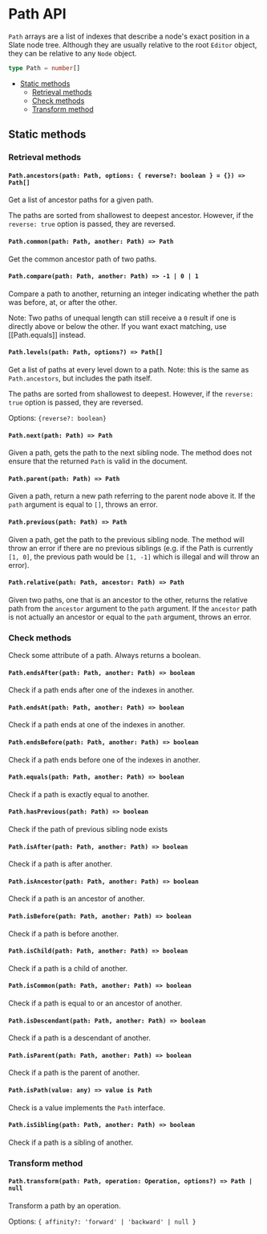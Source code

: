 # Path API

`Path` arrays are a list of indexes that describe a node's exact position in a Slate node tree. Although they are usually relative to the root `Editor` object, they can be relative to any `Node` object.

```typescript
type Path = number[]
```

- [Static methods](path.md#static-methods)
  - [Retrieval methods](path.md#retrieval-methods)
  - [Check methods](path.md#check-methods)
  - [Transform method](path.md#transform-method)

## Static methods

### Retrieval methods

#### `Path.ancestors(path: Path, options: { reverse?: boolean } = {}) => Path[]`

Get a list of ancestor paths for a given path.

The paths are sorted from shallowest to deepest ancestor. However, if the `reverse: true` option is passed, they are reversed.

#### `Path.common(path: Path, another: Path) => Path`

Get the common ancestor path of two paths.

#### `Path.compare(path: Path, another: Path) => -1 | 0 | 1`

Compare a path to another, returning an integer indicating whether the path was before, at, or after the other.

Note: Two paths of unequal length can still receive a `0` result if one is directly above or below the other. If you want exact matching, use \[\[Path.equals\]\] instead.

#### `Path.levels(path: Path, options?) => Path[]`

Get a list of paths at every level down to a path. Note: this is the same as `Path.ancestors`, but includes the path itself.

The paths are sorted from shallowest to deepest. However, if the `reverse: true` option is passed, they are reversed.

Options: `{reverse?: boolean}`

#### `Path.next(path: Path) => Path`

Given a path, gets the path to the next sibling node. The method does not ensure that the returned `Path` is valid in the document.

#### `Path.parent(path: Path) => Path`

Given a path, return a new path referring to the parent node above it. If the `path` argument is equal to `[]`, throws an error.

#### `Path.previous(path: Path) => Path`

Given a path, get the path to the previous sibling node. The method will throw an error if there are no previous siblings (e.g. if the Path is currently `[1, 0]`, the previous path would be `[1, -1]` which is illegal and will throw an error).

#### `Path.relative(path: Path, ancestor: Path) => Path`

Given two paths, one that is an ancestor to the other, returns the relative path from the `ancestor` argument to the `path` argument. If the `ancestor` path is not actually an ancestor or equal to the `path` argument, throws an error.

### Check methods

Check some attribute of a path. Always returns a boolean.

#### `Path.endsAfter(path: Path, another: Path) => boolean`

Check if a path ends after one of the indexes in another.

#### `Path.endsAt(path: Path, another: Path) => boolean`

Check if a path ends at one of the indexes in another.

#### `Path.endsBefore(path: Path, another: Path) => boolean`

Check if a path ends before one of the indexes in another.

#### `Path.equals(path: Path, another: Path) => boolean`

Check if a path is exactly equal to another.

#### `Path.hasPrevious(path: Path) => boolean`

Check if the path of previous sibling node exists

#### `Path.isAfter(path: Path, another: Path) => boolean`

Check if a path is after another.

#### `Path.isAncestor(path: Path, another: Path) => boolean`

Check if a path is an ancestor of another.

#### `Path.isBefore(path: Path, another: Path) => boolean`

Check if a path is before another.

#### `Path.isChild(path: Path, another: Path) => boolean`

Check if a path is a child of another.

#### `Path.isCommon(path: Path, another: Path) => boolean`

Check if a path is equal to or an ancestor of another.

#### `Path.isDescendant(path: Path, another: Path) => boolean`

Check if a path is a descendant of another.

#### `Path.isParent(path: Path, another: Path) => boolean`

Check if a path is the parent of another.

#### `Path.isPath(value: any) => value is Path`

Check is a value implements the `Path` interface.

#### `Path.isSibling(path: Path, another: Path) => boolean`

Check if a path is a sibling of another.

### Transform method

#### `Path.transform(path: Path, operation: Operation, options?) => Path | null`

Transform a path by an operation.

Options: `{ affinity?: 'forward' | 'backward' | null }`
